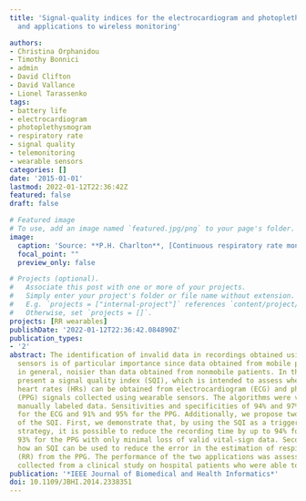 ```yaml
---
title: 'Signal-quality indices for the electrocardiogram and photoplethysmogram: derivation
  and applications to wireless monitoring'

authors:
- Christina Orphanidou
- Timothy Bonnici
- admin
- David Clifton
- David Vallance
- Lionel Tarassenko
tags:
- battery life
- electrocardiogram
- photoplethysmogram
- respiratory rate
- signal quality
- telemonitoring
- wearable sensors
categories: []
date: '2015-01-01'
lastmod: 2022-01-12T22:36:42Z
featured: false
draft: false

# Featured image
# To use, add an image named `featured.jpg/png` to your page's folder. 
image:
  caption: 'Source: **P.H. Charlton**, [Continuous respiratory rate monitoring...](/publication/cont_resp_monitoring/) ([CC BY 4.0](https://creativecommons.org/licenses/by/4.0/))'
  focal_point: ""
  preview_only: false

# Projects (optional).
#   Associate this post with one or more of your projects.
#   Simply enter your project's folder or file name without extension.
#   E.g. `projects = ["internal-project"]` references `content/project/deep-learning/index.md`.
#   Otherwise, set `projects = []`.
projects: [RR wearables]
publishDate: '2022-01-12T22:36:42.084890Z'
publication_types:
- '2'
abstract: The identification of invalid data in recordings obtained using wearable
  sensors is of particular importance since data obtained from mobile patients is,
  in general, noisier than data obtained from nonmobile patients. In this paper, we
  present a signal quality index (SQI), which is intended to assess whether reliable
  heart rates (HRs) can be obtained from electrocardiogram (ECG) and photoplethysmogram
  (PPG) signals collected using wearable sensors. The algorithms were validated on
  manually labeled data. Sensitivities and specificities of 94% and 97% were achieved
  for the ECG and 91% and 95% for the PPG. Additionally, we propose two applications
  of the SQI. First, we demonstrate that, by using the SQI as a trigger for a power-saving
  strategy, it is possible to reduce the recording time by up to 94% for the ECG and
  93% for the PPG with only minimal loss of valid vital-sign data. Second, we demonstrate
  how an SQI can be used to reduce the error in the estimation of respiratory rate
  (RR) from the PPG. The performance of the two applications was assessed on data
  collected from a clinical study on hospital patients who were able to walk unassisted.
publication: '*IEEE Journal of Biomedical and Health Informatics*'
doi: 10.1109/JBHI.2014.2338351
---
```

